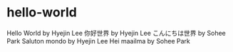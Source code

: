 # hello-world
Hello World by Hyejin Lee
你好世界 by Hyejin Lee
こんにちは世界 by Sohee Park
Saluton mondo by Hyejin Lee
Hei maailma by Sohee Park

